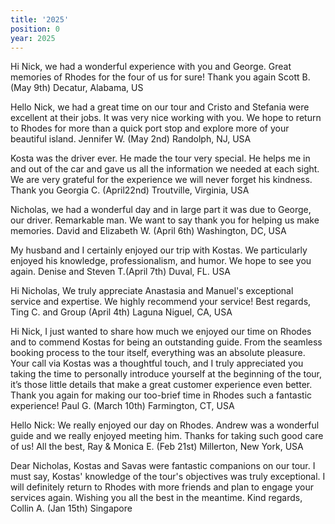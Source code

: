 ```yaml
---
title: '2025'
position: 0
year: 2025
---
```


Hi Nick, we had a wonderful experience with you and George. Great memories of Rhodes for the four of us for sure!  Thank you again Scott B. (May 9th) Decatur, Alabama, US  

Hello Nick, we had a great time on our tour and Cristo and Stefania were excellent at their jobs.  It was very nice working with you. We hope to return to Rhodes for more than a quick port stop and explore more of your beautiful island. Jennifer W. (May 2nd) Randolph, NJ, USA

Kosta was the driver ever.  He made the tour very special.  He helps me in and out of the car and gave us all the information we needed at each sight.  We are very grateful for the experience we will never forget his kindness.  Thank you Georgia C. (April22nd) Troutville, Virginia, USA

Nicholas, we had a wonderful day and in large part it was due to George, our driver. Remarkable man.  We want to say thank you for helping us make memories.  David and Elizabeth W. (April 6th)  Washington, DC, USA

My husband and I certainly enjoyed our trip with Kostas. We particularly enjoyed his knowledge, professionalism, and humor. We hope to see you again. Denise and Steven T.(April 7th) Duval, FL. USA 

Hi Nicholas, We truly appreciate Anastasia and Manuel's exceptional service and expertise. We highly recommend your service! Best regards,
Ting C. and Group (April 4th) Laguna Niguel, CA, USA

Hi Nick, I just wanted to share how much we enjoyed our time on Rhodes and to commend Kostas for being an outstanding guide. From the seamless booking process to the tour itself, everything was an absolute pleasure. Your call via Kostas was a thoughtful touch, and I truly appreciated you taking the time to personally introduce yourself at the beginning of the tour, it’s those little details that make a great customer experience even better.  Thank you again for making our too-brief time in Rhodes such a fantastic experience! Paul G. (March 10th) Farmington, CT, USA 

Hello Nick:  We really enjoyed our day on Rhodes.  Andrew was a wonderful guide and we really enjoyed meeting him.  Thanks for taking such good care of us! All the best, Ray & Monica E. (Feb 21st)  Millerton, New York, USA

Dear Nicholas, Kostas and Savas were fantastic companions on our tour. I must say, Kostas' knowledge of the tour's objectives was truly exceptional. I will definitely return to Rhodes with more friends and plan to engage your services again. Wishing you all the best in the meantime. Kind regards, Collin A. (Jan 15th) Singapore